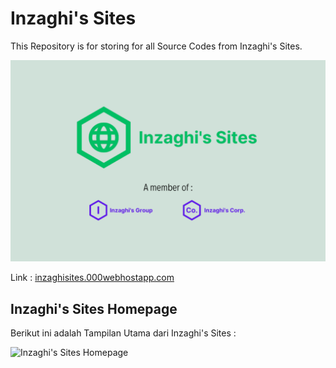 # Inzaghi's Sites
This Repository is for storing for all Source Codes from Inzaghi's Sites.

![Inzaghi's Sites](/public_html/images/inzaghis-sites-by-inzaghis-group-corp.png)

Link : [inzaghisites.000webhostapp.com](https://inzaghisites.000webhostapp.com)

## Inzaghi's Sites Homepage
Berikut ini adalah Tampilan Utama dari Inzaghi's Sites :

![Inzaghi's Sites Homepage](/public_html/images/inzaghis-sites-homepage-202401.jpg)
